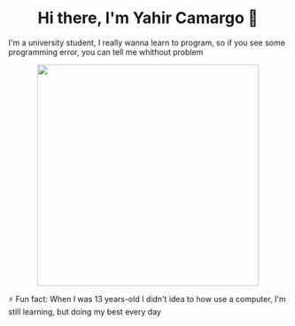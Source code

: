 <div>
    <h1 align="center">Hi there, I'm Yahir Camargo 👋</h1>
</div>
<div>
    <p align="left">I'm a university student, I really wanna learn to program, so if you see some programming error, you can tell me whithout problem</p>
</div>
<div align="center">
    <img src="https://i.pinimg.com/originals/cb/98/a9/cb98a91991b60a91f6c854306c2f5cac.jpg" height="400">
</div>

⚡ Fun fact: When I was 13 years-old I didn't idea to how use a computer, I'm still learning, but doing my best every day

<!--
**YahirCamargo/YahirCamargo** is a ✨ _special_ ✨ repository because its `README.md` (this file) appears on your GitHub profile.

Here are some ideas to get you started:

- 🔭 I’m currently working on ...
- 🌱 I’m currently learning ...
- 👯 I’m looking to collaborate on ...
- 🤔 I’m looking for help with ...
- 💬 Ask me about ...
- 📫 How to reach me: ...
- 😄 Pronouns: ...
- ⚡ Fun fact: ...
-->
